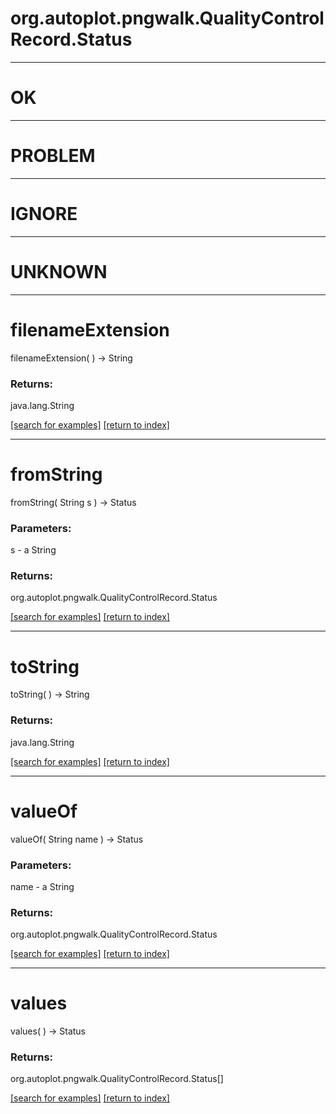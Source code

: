 # org.autoplot.pngwalk.QualityControlRecord.Status



***
<a name="OK"></a>
# OK



***
<a name="PROBLEM"></a>
# PROBLEM



***
<a name="IGNORE"></a>
# IGNORE



***
<a name="UNKNOWN"></a>
# UNKNOWN



***
<a name="filenameExtension"></a>
# filenameExtension
filenameExtension(  ) &rarr; String



### Returns:
java.lang.String


<a href="https://github.com/autoplot/dev/search?q=filenameExtension&unscoped_q=filenameExtension">[search for examples]</a>
<a href="https://github.com/autoplot/documentation/blob/master/javadoc/index-all.md">[return to index]</a>

***
<a name="fromString"></a>
# fromString
fromString( String s ) &rarr; Status



### Parameters:
s - a String

### Returns:
org.autoplot.pngwalk.QualityControlRecord.Status


<a href="https://github.com/autoplot/dev/search?q=fromString&unscoped_q=fromString">[search for examples]</a>
<a href="https://github.com/autoplot/documentation/blob/master/javadoc/index-all.md">[return to index]</a>

***
<a name="toString"></a>
# toString
toString(  ) &rarr; String



### Returns:
java.lang.String


<a href="https://github.com/autoplot/dev/search?q=toString&unscoped_q=toString">[search for examples]</a>
<a href="https://github.com/autoplot/documentation/blob/master/javadoc/index-all.md">[return to index]</a>

***
<a name="valueOf"></a>
# valueOf
valueOf( String name ) &rarr; Status



### Parameters:
name - a String

### Returns:
org.autoplot.pngwalk.QualityControlRecord.Status


<a href="https://github.com/autoplot/dev/search?q=valueOf&unscoped_q=valueOf">[search for examples]</a>
<a href="https://github.com/autoplot/documentation/blob/master/javadoc/index-all.md">[return to index]</a>

***
<a name="values"></a>
# values
values(  ) &rarr; Status



### Returns:
org.autoplot.pngwalk.QualityControlRecord.Status[]


<a href="https://github.com/autoplot/dev/search?q=values&unscoped_q=values">[search for examples]</a>
<a href="https://github.com/autoplot/documentation/blob/master/javadoc/index-all.md">[return to index]</a>

